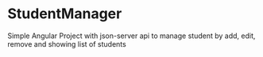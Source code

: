 # StudentManager

Simple Angular Project with json-server api to manage student by add, edit, remove and showing list of students
